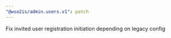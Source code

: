 ```yaml
---
"@wso2is/admin.users.v1": patch
---
```


Fix invited user registration initiation depending on legacy config
